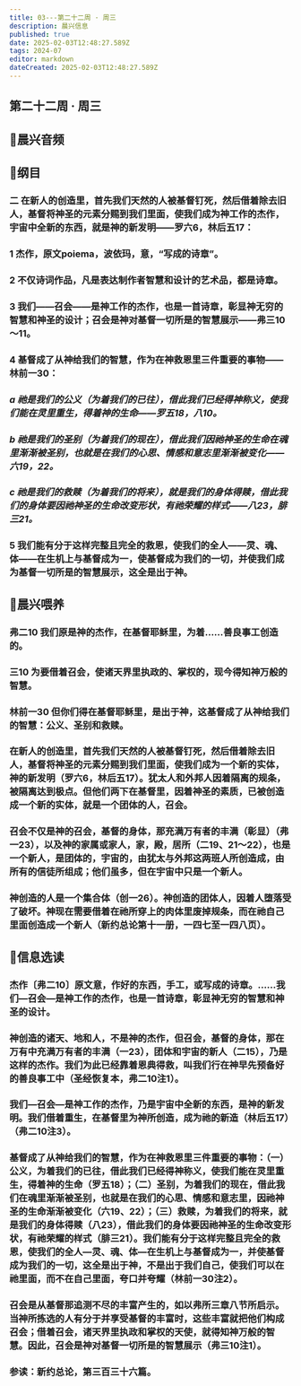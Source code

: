 ```yaml
---
title: 03---第二十二周 · 周三
description: 晨兴信息
published: true
date: 2025-02-03T12:48:27.589Z
tags: 2024-07
editor: markdown
dateCreated: 2025-02-03T12:48:27.589Z
---
```


## 第二十二周 · 周三

## 🎵晨兴音频

## 📖纲目

### 二	在新人的创造里，首先我们天然的人被基督钉死，然后借着除去旧人，基督将神圣的元素分赐到我们里面，使我们成为神工作的杰作，宇宙中全新的东西，就是神的新发明——罗六6，林后五17：

### 1	杰作，原文poiema，波依玛，意，“写成的诗章”。

### 2	不仅诗词作品，凡是表达制作者智慧和设计的艺术品，都是诗章。

### 3	我们——召会——是神工作的杰作，也是一首诗章，彰显神无穷的智慧和神圣的设计；召会是神对基督一切所是的智慧展示——弗三10～11。

### 4	基督成了从神给我们的智慧，作为在神救恩里三件重要的事物——林前一30：

### *a	祂是我们的公义（为着我们的已往），借此我们已经得神称义，使我们能在灵里重生，得着神的生命——罗五18，八10。*

### *b	祂是我们的圣别（为着我们的现在），借此我们因祂神圣的生命在魂里渐渐被圣别，也就是在我们的心思、情感和意志里渐渐被变化——六19，22。*

### *c	祂是我们的救赎（为着我们的将来），就是我们的身体得赎，借此我们的身体要因祂神圣的生命改变形状，有祂荣耀的样式——八23，腓三21。*

### 5	我们能有分于这样完整且完全的救恩，使我们的全人——灵、魂、体——在生机上与基督成为一，使基督成为我们的一切，并使我们成为基督一切所是的智慧展示，这全是出于神。

## 📖晨兴喂养

### **弗二10**    **我们原是神的杰作，在基督耶稣里，为着……善良事工创造的。**

### **三10**    **为要借着召会，使诸天界里执政的、掌权的，现今得知神万般的智慧。**

### **林前一30**    **但你们得在基督耶稣里，是出于神，这基督成了从神给我们的智慧：公义、圣别和救赎。**

### 在新人的创造里，首先我们天然的人被基督钉死，然后借着除去旧人，基督将神圣的元素分赐到我们里面，使我们成为一个新的实体，神的新发明（罗六6，林后五17）。犹太人和外邦人因着隔离的规条，被隔离达到极点。但他们两下在基督里，因着神圣的素质，已被创造成一个新的实体，就是一个团体的人，召会。

### 召会不仅是神的召会，基督的身体，那充满万有者的丰满（彰显）（弗一23），以及神的家属或家人，家，殿，居所（二19、21～22），也是一个新人，是团体的，宇宙的，由犹太与外邦这两班人所创造成，由所有的信徒所组成；他们虽多，但在宇宙中只是一个新人。

### 神创造的人是一个集合体（创一26）。神创造的团体人，因着人堕落受了破坏。神现在需要借着在祂所穿上的肉体里废掉规条，而在祂自己里面创造成一个新人（新约总论第十一册，一四七至一四八页）。

## 📖信息选读

### 杰作〔弗二10〕原文意，作好的东西，手工，或写成的诗章。……我们—召会—是神工作的杰作，也是一首诗章，彰显神无穷的智慧和神圣的设计。

### 神创造的诸天、地和人，不是神的杰作，但召会，基督的身体，那在万有中充满万有者的丰满（一23），团体和宇宙的新人（二15），乃是这样的杰作。我们为此已经靠着恩典得救，叫我们行在神早先预备好的善良事工中（圣经恢复本，弗二10注1）。

### 我们—召会—是神工作的杰作，乃是宇宙中全新的东西，是神的新发明。我们借着重生，在基督里为神所创造，成为祂的新造（林后五17）（弗二10注3）。

### 基督成了从神给我们的智慧，作为在神救恩里三件重要的事物：（一）公义，为着我们的已往，借此我们已经得神称义，使我们能在灵里重生，得着神的生命（罗五18）；（二）圣别，为着我们的现在，借此我们在魂里渐渐被圣别，也就是在我们的心思、情感和意志里，因祂神圣的生命渐渐被变化（六19、22）；（三）救赎，为着我们的将来，就是我们的身体得赎（八23），借此我们的身体要因祂神圣的生命改变形状，有祂荣耀的样式（腓三21）。我们能有分于这样完整且完全的救恩，使我们的全人—灵、魂、体—在生机上与基督成为一，并使基督成为我们的一切，这全是出于神，不是出于我们自己，使我们可以在祂里面，而不在自己里面，夸口并夸耀（林前一30注2）。

### 召会是从基督那追测不尽的丰富产生的，如以弗所三章八节所启示。当神所拣选的人有分于并享受基督的丰富时，这些丰富就把他们构成召会；借着召会，诸天界里执政和掌权的天使，就得知神万般的智慧。因此，召会是神对基督一切所是的智慧展示（弗三10注1）。

### 参读：新约总论，第三百三十六篇。

<!-- Google tag (gtag.js) -->

<script async src="https://www.googletagmanager.com/gtag/js?id=G-1P8709Z16T"></script>

<script>


 window.dataLayer = window.dataLayer || [];

 function gtag(){dataLayer.push(arguments);}

 gtag('js', new Date());



 gtag('config', 'G-1P8709Z16T');

</script>